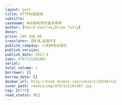 ```yaml
---
layout: post
title: HTTP权威指南
subtitle:
casename: Web架构师的基本素养
author: [David Gourley,Brian Totty]
donor: 
price: CNY 109.00
translator: [陈涓,赵振平]
publish_company: 人民邮电出版社
publish_version: 
publish_date: 2012-9
isbn: 9787115281487
serial: 
total_volume: 1
borrower: []
borrow_date: []
douban_url: http://book.douban.com/subject/10746113/
cover_path: /media/img/9787115281487.jpg
tag: [HTTP]
read_status: 读过
---
```

